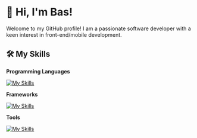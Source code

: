 # 👋 Hi, I'm Bas!

Welcome to my GitHub profile! I am a passionate software developer with a keen interest in front-end/mobile development. 

## 🛠️ My Skills

**Programming Languages**

[![My Skills](https://skillicons.dev/icons?i=ts,js,html,css,dart,kotlin,java,mysql,swift)]()

**Frameworks**

[![My Skills](https://skillicons.dev/icons?i=react,vue,graphql,tailwind,flutter,androidstudio,spring,md,nodejs)]()

**Tools**

[![My Skills](https://skillicons.dev/icons?i=idea,webstorm,git,gitlab,github,githubactions,docker,postman,figma,apple)]()
